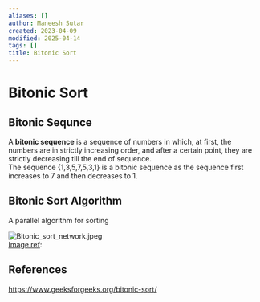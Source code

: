 ```yaml
---
aliases: []
author: Maneesh Sutar
created: 2023-04-09
modified: 2025-04-14
tags: []
title: Bitonic Sort
---
```


# Bitonic Sort

## Bitonic Sequnce

A **bitonic sequence** is a sequence of numbers in which, at first, the numbers are in strictly increasing order, and after a certain point, they are strictly decreasing till the end of sequence.  
The sequence {1,3,5,7,5,3,1} is a bitonic sequence as the sequence first increases to 7 and then decreases to 1.

## Bitonic Sort Algorithm

A parallel algorithm for sorting

![Bitonic_sort_network.jpeg](Artifacts/Bitonic_sort_network.jpeg)  
[Image ref](https://en.wikipedia.org/wiki/Bitonic_sorter#How_the_algorithm_works):

## References

<https://www.geeksforgeeks.org/bitonic-sort/>
